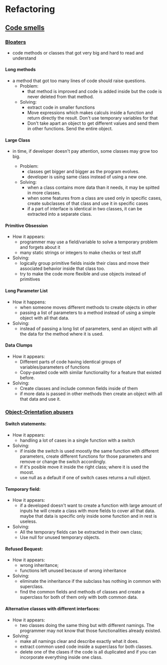 # Refactoring

## [Code smells](https://refactoring.guru/refactoring/smells)

### [Bloaters](https://refactoring.guru/refactoring/smells/bloaters)
- code methods or classes that got very big and hard to read and understand

#### Long methods
- a method that got too many lines of code should raise questions.
    - Problem:
        - that method is improved and code is added inside but the code is never deleted from that method.
    - Solving:
        - extract code in smaller functions
        - Move expressions which makes calculs inside a function and return directly the result. Don't use temporary variables for that
        - Don't take apart an object to get different values and send them in other functions. Send the entire object.

#### Large Class
- in time, if developer doesn't pay attention, some classes may grow too big.

    - Problem:
        - classes get bigger and bigger as the program evolves.
        - developer is using same class instead of using a new one.
    - Solving:
        - when a class contains more data than it needs, it may be spitted in more classes.
        - when some features from a class are used only in specific cases, create subclasses of that class and use it in specific cases
        - if a part of interface is identical in two classes, it can be extracted into a separate class.

#### Primitive Obsession
- How it appears:
    - programmer may use a field/variable to solve a temporary problem and forgets about it
    - many static strings or integers to make checks or test stuff
- Solving:
    - logically group primitive fields inside their class and move their associated behavior inside that class too.
    - try to make the code more flexible and use objects instead of primitives

#### Long Parameter List
- How it happens:
    - when someone moves different methods to create objects in other
    - passing a list of parameters to a method instead of using a simple object with all that data.
- Solving:
    - instead of passing a long list of parameters, send an object with all the data for the method where it is used.

#### Data Clumps
- How it appears:
    - Different parts of code having identical groups of variables/parameters of functions
    - Copy-pasted code with similar functionality for a feature that existed before.
- Solving:
    - Create classes and include common fields inside of them
    - if more data is passed in other methods then create an object with all that data and use it.


### [Object-Orientation abusers](https://refactoring.guru/refactoring/smells/oo-abusers)

#### Switch statements:
- How it appears:
    - handling a lot of cases in a single function with a switch
- Solving:
    - if inside the switch is used moostly the same function with different parameters, create different functions for those parameters and remove or change the switch accordingly.
    - if it's posible move it inside the right class; where it is used the moost.
    - use null as a default if one of switch cases returns a null object.

#### Temporary field:
- How it appears:
    - if a developed doesn't want to create a function with large amount of inputs he will create a class with more fields to cover all that data. maybe that data is specific only inside some function and in rest is useless.
- Solving:
    - All the temporary fields can be extracted in their own class;
    - Use null for unused temporary objects.

#### Refused Bequest:
- How it appears:
    - wrong inheritance;
    - functions left unused because of wrong inheritance
- Solving:
    - eliminate the inheritance if the subclass has nothing in common with superclass.
    - find the common fields and methods of classes and create a superclass for both of them only with both common data.

#### Alternative classes with different interfaces:
- How it appears:
    - two classes doing the same thing but with different namings. The programmer may not know that those functionalities already existed.
- Solving:
    - make all namings clear and describe exactly what it does.
    - extract common used code inside a superclass for both classes.
    - delete one of the clases if the code is all duplicated and if you can incorporate everything inside one class.
